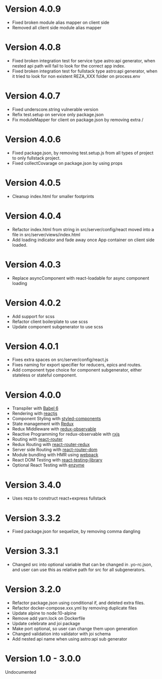 # Version 4.0.9
 - Fixed broken module alias mapper on client side
 - Removed all client side module alias mapper
 
# Version 4.0.8
 - Fixed broken integration test for service type astro:api generator, when nested api path will fail to look for the correct app index.
 - Fixed broken integration test for fullstack type astro:api generator, when it tried to look for non existent REZA_XXX folder on process.env

# Version 4.0.7
 - Fixed underscore.string vulnerable version
 - Refix test.setup on service only package.json
 - Fix moduleMapper for client on package.json by removing extra /

# Version 4.0.6
 - Fixed package.json, by removing test.setup.js from all types of project to only fullstack project.
 - Fixed collectCovarage on package.json by using props

# Version 4.0.5
 - Cleanup index.html for smaller footprints

# Version 4.0.4
 - Refactor index.html from string in src/server/config/react moved into a file in src/server/views/index.html
 - Add loading indicator and fade away once App container on client side loaded.

# Version 4.0.3
 - Replace asyncComponent with react-loadable for async component loading
 
# Version 4.0.2
 - Add support for scss
 - Refactor client boilerplate to use scss
 - Update component subgenerator to use scss

# Version 4.0.1
 - Fixes extra spaces on src/server/config/react.js
 - Fixes naming for export specifier for reducers, epics and routes.
 - Add component type choice for component subgenerator, either stateless or stateful component.

# Version 4.0.0
 - Transpiler with [Babel 6](https://babeljs.io/)
 - Rendering with [reactjs](https://reactjs.org/)
 - Component Styling with [styled-components](https://www.styled-components.com/)
 - State management with [Redux](https://redux.js.org/)
 - Redux Middleware with [redux-observable](https://redux-observable.js.org/)
 - Reactive Programming for redux-observable with [rxjs](https://github.com/ReactiveX/rxjs)
 - Routing with [react-router](https://github.com/ReactTraining/react-router)
 - Redux Routing with [react-router-redux](https://github.com/reactjs/react-router-redux)
 - Server side Routing with [react-router-dom](https://www.npmjs.com/package/react-router-dom)
 - Module bundling with HMR using [webpack](https://webpack.js.org/)
 - React DOM Testing with [react-testing-library](https://github.com/kentcdodds/react-testing-library)
 - Optional React Testing with [enzyme](https://airbnb.io/enzyme/)

# Version 3.4.0
- Uses reza to construct react+express fullstack

# Version 3.3.2
- Fixed package.json for sequelize, by removing comma dangling

# Version 3.3.1
- Changed src into optional variable that can be changed in .yo-rc.json, and user can use this as relative path for src for all subgenerators.

# Version 3.2.0
- Refactor package.json using conditional if, and deleted extra files.
- Refactor docker-compose.xxx.yml by removing duplicate files
- Update alpine to node:10-alpine
- Remove add yarn.lock on Dockerfile 
- Update celebrate and joi package
- Make port optional, so user can change them upon generation
- Changed validation into validator with joi schema
- Add nested api name when using astro:api sub generator

# Version 1.0 - 3.0.0 

Undocumented
